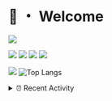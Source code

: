 # 👋 ・ Welcome
![](https://komarev.com/ghpvc/?username=Lorenzo0111)

![](https://img.shields.io/badge/Java-ED8B00?style=for-the-badge&logo=java&logoColor=white)
![](https://img.shields.io/badge/JavaScript-323330?style=for-the-badge&logo=javascript&logoColor=F7DF1E)
![](https://img.shields.io/badge/Node.js-339933?style=for-the-badge&logo=nodedotjs&logoColor=white)
![](https://img.shields.io/badge/React-20232A?style=for-the-badge&logo=react&logoColor=61DAFB)

[![](https://github-readme-stats.vercel.app/api?username=Lorenzo0111&show_icons=true&count_private=true)](https://github.com/Lorenzo0111)
![Top Langs](https://github-readme-stats.vercel.app/api/top-langs/?username=Lorenzo0111&layout=compact)

<details>
<summary>⏰ Recent Activity</summary>

<!--RECENT_ACTIVITY:start-->
1. ![prMerged] **Pull request merged:** [Lorenzo0111/DownloadTracker#32](https://github.com/Lorenzo0111/DownloadTracker/pull/32)
2. ![prMerged] **Pull request merged:** [Lorenzo0111/MultiLang#34](https://github.com/Lorenzo0111/MultiLang/pull/34)
3. ![prMerged] **Pull request merged:** [Lorenzo0111/ElectionsPlus#42](https://github.com/Lorenzo0111/ElectionsPlus/pull/42)
4. ![prMerged] **Pull request merged:** [Lorenzo0111/RocketPlaceholders#39](https://github.com/Lorenzo0111/RocketPlaceholders/pull/39)
5. ![prMerged] **Pull request merged:** [Lorenzo0111/MultiLang#33](https://github.com/Lorenzo0111/MultiLang/pull/33)
6. ![prMerged] **Pull request merged:** [Lorenzo0111/ElectionsPlus#41](https://github.com/Lorenzo0111/ElectionsPlus/pull/41)
7. ![prMerged] **Pull request merged:** [Lorenzo0111/RocketPlaceholders#38](https://github.com/Lorenzo0111/RocketPlaceholders/pull/38)
8. ![issueClosed] **Issue closed:** [ZombieStriker/QualityArmoryVehicles2#29](https://github.com/ZombieStriker/QualityArmoryVehicles2/issues/29)
9. ![issueClosed] **Issue closed:** [ZombieStriker/QualityArmoryVehicles2#30](https://github.com/ZombieStriker/QualityArmoryVehicles2/issues/30)
10. ![issueClosed] **Issue closed:** [ZombieStriker/QualityArmoryVehicles2#32](https://github.com/ZombieStriker/QualityArmoryVehicles2/issues/32)
<!--RECENT_ACTIVITY:end-->


<!--RECENT_ACTIVITY:last_update-->
Last Updated: Friday, October 8th, 2021, 12:17:04 PM
<!--RECENT_ACTIVITY:last_update_end-->
</details>

[issueOpened]: https://cdn.jsdelivr.net/gh/Readme-Workflows/Readme-Icons@main/icons/octicons/IssueOpenedOld.svg
[issueClosed]: https://cdn.jsdelivr.net/gh/Readme-Workflows/Readme-Icons@main/icons/octicons/IssueClosedOld.svg

[prOpened]: https://cdn.jsdelivr.net/gh/Readme-Workflows/Readme-Icons@main/icons/octicons/PullRequestOpened.svg
[prClosed]: https://cdn.jsdelivr.net/gh/Readme-Workflows/Readme-Icons@main/icons/octicons/PullRequestClosed.svg
[prMerged]: https://cdn.jsdelivr.net/gh/Readme-Workflows/Readme-Icons@main/icons/octicons/PullRequestMerged.svg

[comment]: https://cdn.jsdelivr.net/gh/Readme-Workflows/Readme-Icons@main/icons/octicons/Comment.svg

[changesRequested]: https://cdn.jsdelivr.net/gh/Readme-Workflows/Readme-Icons@main/icons/octicons/RequestedChanges.svg
[approved]: https://cdn.jsdelivr.net/gh/Readme-Workflows/Readme-Icons@main/icons/octicons/ApprovedChanges.svg

[repoCreated]: https://cdn.jsdelivr.net/gh/Readme-Workflows/Readme-Icons@main/icons/octicons/Repository.svg
[release]: https://cdn.jsdelivr.net/gh/Readme-Workflows/Readme-Icons@main/icons/octicons/Release.svg
[star]: https://cdn.jsdelivr.net/gh/Readme-Workflows/Readme-Icons@main/icons/octicons/StarredRepository.svg
[wiki]: https://cdn.jsdelivr.net/gh/Readme-Workflows/Readme-Icons@main/icons/octicons/Wiki.svg
[fork]: https://cdn.jsdelivr.net/gh/Readme-Workflows/Readme-Icons@main/icons/octicons/ForkedRepository.svg
[people]: https://cdn.jsdelivr.net/gh/Readme-Workflows/Readme-Icons@main/icons/octicons/People.svg
